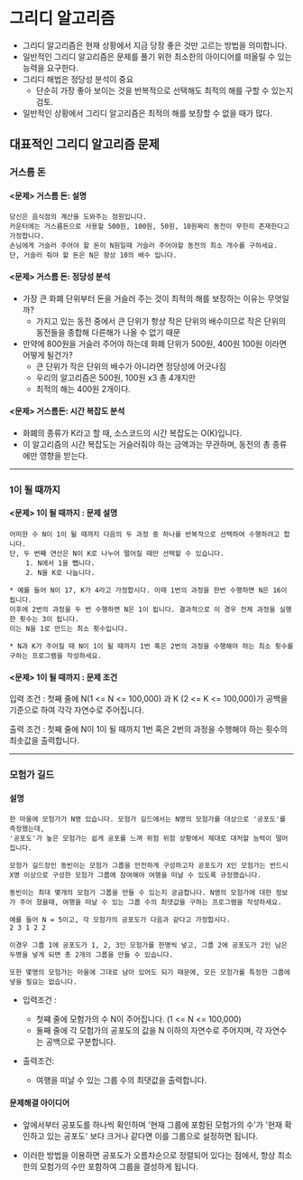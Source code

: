 # 그리디 알고리즘

* 그리디 알고리즘은 현재 상황에서 지금 당장 좋은 것만 고르는 방법을 의미합니다.
* 일반적인 그리디 알고리즘은 문제를 풀기 위한 최소한의 아이디어를 떠올릴 수 있는 능력을 요구한다.
* 그리디 해법은 정당성 분석이 중요
    * 단순히 가장 좋아 보이는 것을 반복적으로 선택해도 최적의 해를 구할 수 있는지 검토.
* 일반적인 상황에서 그리디 알고리즘은 최적의 해를 보장할 수 없을 때가 많다.


## 대표적인 그리디 알고리즘 문제

### 거스름 돈
#### <문제> 거스름 돈: 설명
```
당신은 음식점의 계산을 도와주는 점원입니다. 
카운터에는 거스름돈으로 사용할 500원, 100원, 50원, 10원짜리 동전이 무한히 존재한다고 가정합니다. 
손님에게 거슬러 주어야 할 돈이 N원일때 거슬러 주어야할 동전의 최소 개수를 구하세요. 
단, 거슬러 줘야 할 돈은 N은 항상 10의 배수 입니다.
```

#### <문제> 거스름 돈: 정당성 분석
* 가장 큰 화폐 단위부터 돈을 거슬러 주는 것이 최적의 해를 보장하는 이유는 무엇일까?
    * 가지고 있는 동전 중에서 큰 단위가 항상 작은 단위의 배수이므로 작은 단위의 동전들을 종합해 다른해가 나올 수 없기 때문
* 만약에 800원을 거슬러 주어야 하는데 화폐 단위가 500원, 400원 100원 이라면 어떻게 될건가?
    * 큰 단위가 작은 단위의 배수가 아니라면 정당성에 어긋나짐
    * 우리의 알고리즘은 500원, 100원 x3 총 4개지만
    * 최적의 해는 400원 2개이다.

#### <문제> 거스름돈: 시간 복잡도 분석
* 화폐의 종류가 K라고 할 때, 소스코드의 시간 복잡도는 O(K)입니다.
* 이 알고리즘의 시간 복잡도는 거슬러줘야 하는 금액과는 무관하며, 동전의 총 종류에만 영향을 받는다.

<hr/>

### 1이 될 때까지

#### <문제> 1이 될 때까지 : 문제 설명
```
어떠한 수 N이 1이 될 때까지 다음의 두 과정 중 하나를 반복적으로 선택하여 수행하려고 합니다.
단, 두 번째 연산은 N이 K로 나누어 떨어질 때만 선택할 수 있습니다.
    1. N에서 1을 뺍니다.
    2. N을 K로 나눕니다.

* 예를 들어 N이 17, K가 4라고 가정합시다. 이때 1번의 과정을 한번 수행하면 N은 16이 됩니다.
이후에 2번의 과정을 두 번 수행하면 N은 1이 됩니다. 결과적으로 이 경우 전체 과정을 실행한 횟수는 3이 됩니다.
이는 N을 1로 만드는 최소 횟수입니다.

* N과 K가 주어질 때 N이 1이 될 때까지 1번 혹은 2번의 과정을 수행해야 하는 최소 횟수를 구하는 프로그램을 작성하세요.
```

#### <문제> 1이 될 때까지 : 문제 조건
입력 조건 : 첫째 줄에 N(1 <= N <= 100,000) 과 K (2 <= K <= 100,000)가 공백을 기준으로 하여 각각 자연수로 주어집니다.

출력 조건 : 첫째 줄에 N이 1이 될 때까지 1번 혹은 2번의 과정을 수행해야 하는 횟수의 최솟값을 출력합니다.


<hr/>

### 모험가 길드

#### 설명
```
한 마을에 모험가가 N명 있습니다. 모험가 길드에서는 N명의 모험가를 대상으로 '공포도'를 측정했는데,
'공포도'가 높은 모험가는 쉽게 공포를 느껴 위험 위험 상황에서 제대로 대처할 능력이 떨어집니다.

모험가 길드장인 동빈이는 모험가 그룹을 안전하게 구성하고자 공포도가 X인 모험가는 반드시 X명 이상으로 구성한 모험가 그룹에 참여해야 여행을 떠날 수 있도록 규정했습니다.

동빈이는 최대 몇개의 모험가 그룹을 만들 수 있는지 궁금합니다. N명의 모험가에 대한 정보가 주어 졌을때, 여행을 떠날 수 있는 그룹 수의 최댓값을 구하는 프로그램을 작성하세요.

예를 들어 N = 5이고, 각 모험가의 공포도가 다음과 같다고 가정합시다.
2 3 1 2 2

이경우 그룹 1에 공포도가 1, 2, 3인 모험가를 한명씩 넣고, 그룹 2에 공포도가 2인 남은 두명을 넣게 되면 총 2개의 그룹을 만들 수 있습니다.

또한 몇명의 모험가는 마을에 그대로 남아 있어도 되기 때문에, 모든 모험가를 특정한 그룹에 넣을 필요는 없습니다.
```
* 입력조건 :
    * 첫쨰 줄에 모험가의 수 N이 주어집니다. (1 <= N <= 100,000)
    * 둘째 줄에 각 모험가의 공포도의 값을 N 이하의 자연수로 주어지며, 각 자연수는 공백으로 구분합니다.

* 출력조건:
    * 여행을 떠날 수 있는 그룹 수의 최댓값을 출력합니다.


#### 문제해결 아이디어
* 앞에서부터 공포도를 하나씩 확인하며 '현재 그룹에 포함된 모험가의 수'가 '현재 확인하고 있는 공포도' 보다 크거나 같다면 이를 그룹으로 설정하면 됩니다.

* 이러한 방법을 이용하면 공포도가 오름차순으로 정렬되어 있다는 점에서, 항상 최소한의 모험가의 수만 포함하여 그룹을 결성하게 됩니다.
